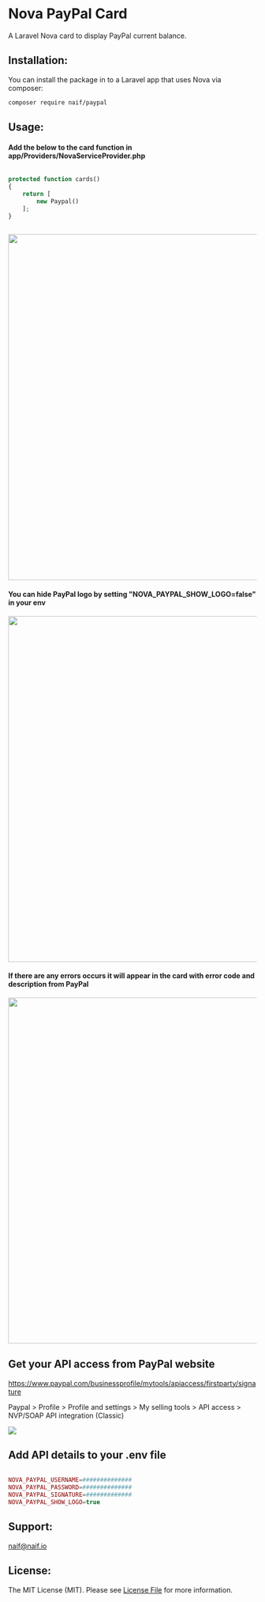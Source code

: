 # Nova PayPal Card

A Laravel Nova card to display PayPal current balance.

## Installation:

You can install the package in to a Laravel app that uses Nova via composer:

```bash
composer require naif/paypal
```

## Usage:
<h4>Add the below to the card function in app/Providers/NovaServiceProvider.php</h4>

```php

protected function cards()
{
    return [
        new Paypal()
    ];
}
         
```

<img src="https://github.com/naifalshaye/nova-paypal/blob/master/screenshots/with_logo.png" width="700">

<h4>You can hide PayPal logo by setting "NOVA_PAYPAL_SHOW_LOGO=false" in your env</h4>
<img src="https://github.com/naifalshaye/nova-paypal/blob/master/screenshots/without_logo.png" width="700">

<h4>If there are any errors occurs it will appear in the card with error code and description from PayPal</h4>
<img src="https://github.com/naifalshaye/nova-paypal/blob/master/screenshots/errors.png" width="700">

## Get your API access from PayPal website
https://www.paypal.com/businessprofile/mytools/apiaccess/firstparty/signature

Paypal > Profile > Profile and settings > My selling tools > API access > NVP/SOAP API integration (Classic)

<img src="https://github.com/naifalshaye/nova-paypal/blob/master/screenshots/auth.png">

## Add API details to your .env file
```php

NOVA_PAYPAL_USERNAME=##############
NOVA_PAYPAL_PASSWORD=##############
NOVA_PAYPAL_SIGNATURE=#############
NOVA_PAYPAL_SHOW_LOGO=true

```

## Support:
naif@naif.io

## License:
The MIT License (MIT). Please see [License File](LICENSE.md) for more information.

